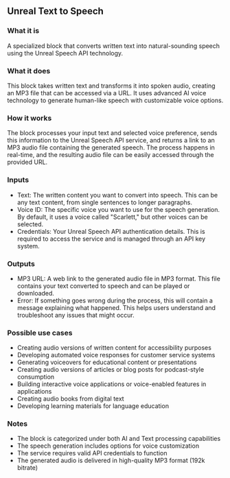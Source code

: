 
## Unreal Text to Speech

### What it is
A specialized block that converts written text into natural-sounding speech using the Unreal Speech API technology.

### What it does
This block takes written text and transforms it into spoken audio, creating an MP3 file that can be accessed via a URL. It uses advanced AI voice technology to generate human-like speech with customizable voice options.

### How it works
The block processes your input text and selected voice preference, sends this information to the Unreal Speech API service, and returns a link to an MP3 audio file containing the generated speech. The process happens in real-time, and the resulting audio file can be easily accessed through the provided URL.

### Inputs
- Text: The written content you want to convert into speech. This can be any text content, from single sentences to longer paragraphs.
- Voice ID: The specific voice you want to use for the speech generation. By default, it uses a voice called "Scarlett," but other voices can be selected.
- Credentials: Your Unreal Speech API authentication details. This is required to access the service and is managed through an API key system.

### Outputs
- MP3 URL: A web link to the generated audio file in MP3 format. This file contains your text converted to speech and can be played or downloaded.
- Error: If something goes wrong during the process, this will contain a message explaining what happened. This helps users understand and troubleshoot any issues that might occur.

### Possible use cases
- Creating audio versions of written content for accessibility purposes
- Developing automated voice responses for customer service systems
- Generating voiceovers for educational content or presentations
- Creating audio versions of articles or blog posts for podcast-style consumption
- Building interactive voice applications or voice-enabled features in applications
- Creating audio books from digital text
- Developing learning materials for language education

### Notes
- The block is categorized under both AI and Text processing capabilities
- The speech generation includes options for voice customization
- The service requires valid API credentials to function
- The generated audio is delivered in high-quality MP3 format (192k bitrate)

